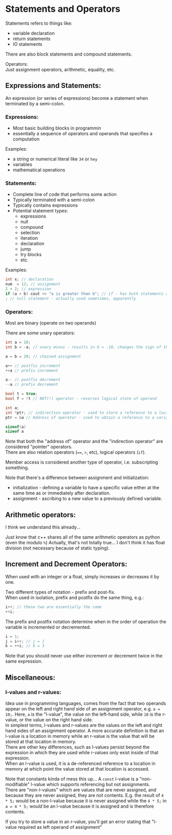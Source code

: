 # Statements and Operators

Statements refers to things like:  
* variable declaration
* return statements
* IO statements

There are also block statements and compound statements.

Operators:  
Just assignment operators, arithmetic, equality, etc.  

## Expressions and Statements:  

An expression (or series of expressions) become a statement when terminated by a semi-colon.

### Expressions:  

* Most basic building blocks in programmin
* essentially a sequence of operators and operands that specifies a computation

Examples:  
* a string or numerical literal like `34` or `hey`
* variables
* mathematical operations

### Statements:

* Complete line of code that performs some action
* Typically terminated with a semi-colon
* Typically contains expressions
* Potential statement types:
    * expressions
    * null
    * compound
    * selection
    * iteration
    * declaration
    * jump
    * try blocks
    * etc.

Examples:  
``` c++
int x; // declaration
num  = 12; // assignment
2 + 2; // expression
if (a > b) cout << "a is greater than b"; // if - has both statements and expressions 
; // null statement - actually used sometimes, apparently
```

### Operators:

Most are binary (operate on two operands)  

There are some unary operators:  
``` c++
int a = 10;
int b = -a; // unary minus - results in b = -10, changes the sign of the operand

a = b = 20; // chained assignment

a++ // postfix increment
++a // prefix increment

a-- // postfix decrement
--a // prefix decrement

bool t = true;
bool f = !t // NOT(!) operator - reverses logical state of operand

int a;
int *ptr; // indirection operator - used to store a reference to a location in memory
ptr = &a // Address of operator - used to obtain a reference to a variable/const location in memory

sizeof(a) 
sizeof a 
```

Note that both the "address of" operator and the "indirection operator" are considered "pointer" operators.  
There are also relation operators (`==`, `>`, etc), logical operators (`if`).  

Member access is considered another type of operator, i.e. subscripting something.  

Note that there's a difference between assignment and initialization:  
* initialization - defining a variable to have a specific value either at the same time as or immediately after declaration.
* assignment - ascribing to a new value to a previously defined variable.

## Arithmetic operators:

I think we understand this already...

Just know that c++ shares all of the same arithmetic operators as python (even the modulo `%`)
Actually, that's not totally true... I don't think it has float division (not necessary because of static typing).

## Increment and Decrement Operators:

When used with an integer or a float, simply increases or decreases it by one.

Two different types of notation - prefix and post-fix.  
When used in isolation, prefix and postfix do the same thing, e.g.:  
```c++
i++; // these two are essentially the same
++i;
```

The prefix and postfix notation determine when in the order of operation the variable is incremented or decremented.  
```c++
i = 1;
j = i++; // j = 1
k = ++i; // k = 3
```

Note that you should never use either increment or decrement twice in the same expression.

## Miscellaneous:

### l-values and r-values:

Idea use in programming languages, comes from the fact that two operands appear on the left and right hand side of an assignment operator, e.g. `a = 10;`. Here, `a` is the "l-value", the value on the left-hand side, while `10` is the r-value, or the value on the right hand side.  
In simplest terms, l-values and r-values are the values on the left and right hand sides of an assignment operator. A more accurate definition is that an l-value is a location in memory while an r-value is the value that will be stored at that location in memory.  
There are other key differences, such as l-values persist beyond the expression in which they are used while r-values only exist inside of that expression.  
When an l-value is used, it is a de-referenced reference to a location in memory at which point the value stored at that location is accessed.

Note that constants kinda of mess this up... A `const` l-value is a "non-modifiable" l-value which supports referencing but not assignments.  
There are "non-l-values" which are values that are never assigned, and because they are never assigned, they are not contents. E.g. the result of `4 * 5;` would be a non-l-value because it is never assigned while the `4 * 5;` in `a = 4 * 5;` _would_ be an l-value because it is assigned and is therefore contents.

If you try to store a value in an r-value, you'll get an error stating that "l-value required as left operand of assignment"
